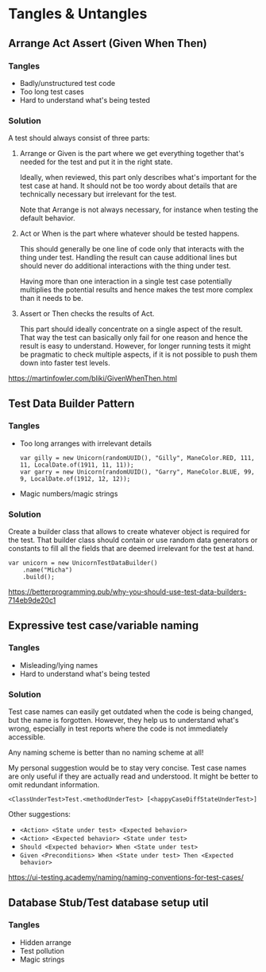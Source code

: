 # Tangles & Untangles

## Arrange Act Assert (Given When Then)

### Tangles

- Badly/unstructured test code
- Too long test cases
- Hard to understand what's being tested

### Solution

A test should always consist of three parts:

1. Arrange or Given is the part where we get everything together that's needed for the test and put it in the right state.

   Ideally, when reviewed, this part only describes what's important for the test case at hand.
   It should not be too wordy about details that are technically necessary but irrelevant for the test.

   Note that Arrange is not always necessary, for instance when testing the default behavior.

2. Act or When is the part where whatever should be tested happens.

   This should generally be one line of code only that interacts with the thing under test.
   Handling the result can cause additional lines but should never do additional interactions with the thing under test.

   Having more than one interaction in a single test case potentially multiplies the potential results and hence makes the test more complex than it needs to be.

3. Assert or Then checks the results of Act.

   This part should ideally concentrate on a single aspect of the result.
   That way the test can basically only fail for one reason and hence the result is easy to understand.
   However, for longer running tests it might be pragmatic to check multiple aspects, if it is not possible to push them down into faster test levels.

https://martinfowler.com/bliki/GivenWhenThen.html

## Test Data Builder Pattern

### Tangles

- Too long arranges with irrelevant details

  ```
  var gilly = new Unicorn(randomUUID(), "Gilly", ManeColor.RED, 111, 11, LocalDate.of(1911, 11, 11));
  var garry = new Unicorn(randomUUID(), "Garry", ManeColor.BLUE, 99, 9, LocalDate.of(1912, 12, 12));
  ```

- Magic numbers/magic strings

### Solution

Create a builder class that allows to create whatever object is required for the test.
That builder class should contain or use random data generators or constants to fill all the fields that are deemed irrelevant for the test at hand.

```
var unicorn = new UnicornTestDataBuilder()
    .name("Micha")
    .build();
```

https://betterprogramming.pub/why-you-should-use-test-data-builders-714eb9de20c1

## Expressive test case/variable naming

### Tangles

- Misleading/lying names
- Hard to understand what's being tested

### Solution

Test case names can easily get outdated when the code is being changed, but the name is forgotten.
However, they help us to understand what's wrong, especially in test reports where the code is not immediately accessible.

Any naming scheme is better than no naming scheme at all!

My personal suggestion would be to stay very concise.
Test case names are only useful if they are actually read and understood.
It might be better to omit redundant information.

```plain
<ClassUnderTest>Test.<methodUnderTest> [<happyCaseDiffStateUnderTest>]
```

Other suggestions:

- `<Action> <State under test> <Expected behavior>`
- `<Action> <Expected behavior> <State under test>`
- `Should <Expected behavior> When <State under test>`
- `Given <Preconditions> When <State under test> Then <Expected behavior>`

https://ui-testing.academy/naming/naming-conventions-for-test-cases/

## Database Stub/Test database setup util

### Tangles

- Hidden arrange
- Test pollution
- Magic strings
